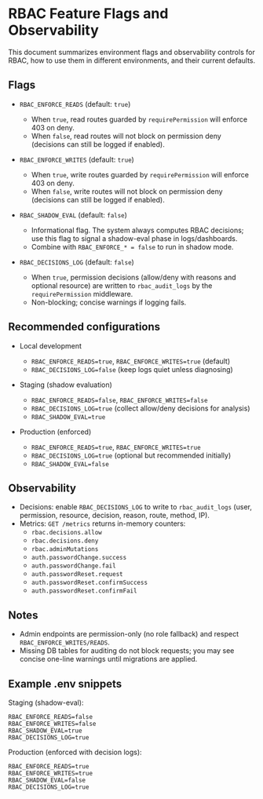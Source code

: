 # RBAC Feature Flags and Observability

This document summarizes environment flags and observability controls for RBAC, how to use them in different environments, and their current defaults.

## Flags

- `RBAC_ENFORCE_READS` (default: `true`)
  - When `true`, read routes guarded by `requirePermission` will enforce 403 on deny.
  - When `false`, read routes will not block on permission deny (decisions can still be logged if enabled).

- `RBAC_ENFORCE_WRITES` (default: `true`)
  - When `true`, write routes guarded by `requirePermission` will enforce 403 on deny.
  - When `false`, write routes will not block on permission deny (decisions can still be logged if enabled).

- `RBAC_SHADOW_EVAL` (default: `false`)
  - Informational flag. The system always computes RBAC decisions; use this flag to signal a shadow-eval phase in logs/dashboards.
  - Combine with `RBAC_ENFORCE_* = false` to run in shadow mode.

- `RBAC_DECISIONS_LOG` (default: `false`)
  - When `true`, permission decisions (allow/deny with reasons and optional resource) are written to `rbac_audit_logs` by the `requirePermission` middleware.
  - Non-blocking; concise warnings if logging fails.

## Recommended configurations

- Local development
  - `RBAC_ENFORCE_READS=true`, `RBAC_ENFORCE_WRITES=true` (default)
  - `RBAC_DECISIONS_LOG=false` (keep logs quiet unless diagnosing)

- Staging (shadow evaluation)
  - `RBAC_ENFORCE_READS=false`, `RBAC_ENFORCE_WRITES=false`
  - `RBAC_DECISIONS_LOG=true` (collect allow/deny decisions for analysis)
  - `RBAC_SHADOW_EVAL=true`

- Production (enforced)
  - `RBAC_ENFORCE_READS=true`, `RBAC_ENFORCE_WRITES=true`
  - `RBAC_DECISIONS_LOG=true` (optional but recommended initially)
  - `RBAC_SHADOW_EVAL=false`

## Observability

- Decisions: enable `RBAC_DECISIONS_LOG` to write to `rbac_audit_logs` (user, permission, resource, decision, reason, route, method, IP).
- Metrics: `GET /metrics` returns in-memory counters:
  - `rbac.decisions.allow`
  - `rbac.decisions.deny`
  - `rbac.adminMutations`
  - `auth.passwordChange.success`
  - `auth.passwordChange.fail`
  - `auth.passwordReset.request`
  - `auth.passwordReset.confirmSuccess`
  - `auth.passwordReset.confirmFail`

## Notes

- Admin endpoints are permission-only (no role fallback) and respect `RBAC_ENFORCE_WRITES/READS`.
- Missing DB tables for auditing do not block requests; you may see concise one-line warnings until migrations are applied.

## Example .env snippets

Staging (shadow-eval):
```
RBAC_ENFORCE_READS=false
RBAC_ENFORCE_WRITES=false
RBAC_SHADOW_EVAL=true
RBAC_DECISIONS_LOG=true
```

Production (enforced with decision logs):
```
RBAC_ENFORCE_READS=true
RBAC_ENFORCE_WRITES=true
RBAC_SHADOW_EVAL=false
RBAC_DECISIONS_LOG=true
```
